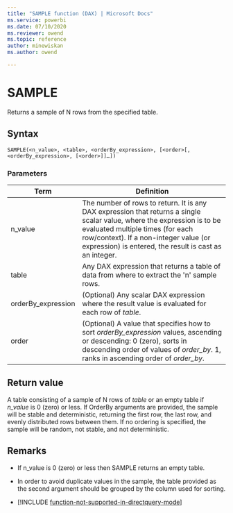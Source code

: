 ```yaml
---
title: "SAMPLE function (DAX) | Microsoft Docs"
ms.service: powerbi 
ms.date: 07/10/2020
ms.reviewer: owend
ms.topic: reference
author: minewiskan
ms.author: owend

---
```

# SAMPLE

Returns a sample of N rows from the specified table.  
  
## Syntax  
  
```dax
SAMPLE(<n_value>, <table>, <orderBy_expression>, [<order>[, <orderBy_expression>, [<order>]]…])  
```
  
### Parameters  

|Term|Definition|  
|---------|---------|
|n_value       |  The number of rows to return. It is any DAX expression that returns a single scalar value, where the expression is to be evaluated multiple times (for each row/context). If a non-integer value (or expression) is entered, the result is cast as an integer.         |
|table     |   Any DAX expression that returns a table of data from where to extract the 'n' sample rows.       |
|orderBy_expression      |   (Optional) Any scalar DAX expression where the result value is evaluated for each row of *table*.        |
|order       |  (Optional) A value that specifies how to sort *orderBy_expression* values, ascending or descending: 0 (zero), sorts in descending order of values of *order_by*. 1, ranks in ascending order of *order_by*.     |
  
## Return value

A table consisting of a sample of N rows of *table* or an empty table if *n_value* is 0 (zero) or less. If OrderBy arguments are provided, the sample will be stable and deterministic, returning the first row, the last row, and evenly distributed rows between them. If no ordering is specified, the sample will be random, not stable, and not deterministic.  
  
## Remarks  
  
- If n_value is 0 (zero) or less then SAMPLE returns an empty table.  

- In order to avoid duplicate values in the sample, the table provided as the second argument should be grouped by the column used for sorting.

- [!INCLUDE [function-not-supported-in-directquery-mode](includes/function-not-supported-in-directquery-mode.md)]
